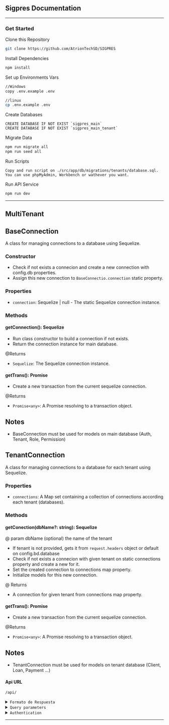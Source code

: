 ## Sigpres Documentation

---

### Get Started

Clone this Repository

```bash
git clone https://github.com/AtrionTechSD/SIGPRES
```

Install Dependencies

```bash
npm install
```

Set up Environments Vars

```bash
//Windows
copy .env.example .env
```

```bash
//linux
cp .env.example .env
```

Create Databases

```mysql
CREATE DATABASE IF NOT EXIST `sigpres_main`
CREATE DATABASE IF NOT EXIST `sigpres_main_tenant`
```

Migrate Data

```bash
npm run migrate all
npm run seed all
```

Run Scripts

```
Copy and run script on ./src/app/db/migrations/tenants/database.sql. You can use phpMyAdmin, Workbench or wathever you want.
```

Run API Service

```bash
npm run dev
```

---

## MultiTenant

## BaseConnection

A class for managing connections to a database using Sequelize.

### Constructor

- Check if not exists a connecion and create a new connection with config.db properties.
- Assign this new connection to `BaseConnectio.connection` static property.

### Properties

- `connection`: Sequelize | null - The static Sequelize connection instance.

### Methods

#### getConnection(): Sequelize

- Run class constructor to build a connection if not exists.
- Return the connection instance for main database.

@Returns

- `Sequelize`: The Sequelize connection instance.

#### getTrans(): Promise<any>

- Create a new transaction from the current sequelize connection.

@Returns

- `Promise<any>`: A Promise resolving to a transaction object.

## Notes

- BaseConnection must be used for models on main database (Auth, Tenant, Role, Permission)

## TenantConnection

A class for managing connections to a database for each tenant using Sequelize.

### Properties

- `connections`: A Map set containing a collection of connections according each tenant (databases).

### Methods

#### getConection(dbName?: string): Sequelize

@ param dbName (optional) the name of the tenant

- If tenant is not provided, gets it from `request.headers` object or default on config.bd.database
- Check if not exists a connecion with given tenant on static connections property and create a new for it.
- Set the created connection to connections map property.
- Initialize models for this new connection.

@ Returns

- A connection for given tenant from connections map property.

#### getTrans(): Promise<any>

- Create a new transaction from the current sequelize connection.

@Returns

- `Promise<any>`: A Promise resolving to a transaction object.

## Notes

- TenantConnection must be used for models on tenant database (Client, Loan, Payment ...)

#### Api URL

`/api/`

<details>
<summary>
<code>Formato de Respuesta</code>
</summary>
Las respuestas a las llamadas de la API retornan dos formatos, dependiendo de si la petición fue resuelta exitosamente o ha ocurrido algún error.

<details>
<summary>
<code>Petición Resuelta</code>
</summary>

```json
{
  "statusCode": "20X",
  "title": "string",
  "content": "any"
}
```

</details>
<details>
<summary>
<code>Petición Fallida</code>
</summary>

```json
{
  "statusCode": "40X|50X",
  "content": "any"
}
```

</details>
</details>

<details>
<summary>
<code>Query parameters</code>
</summary>
Los siguientes parámetros de consulta pueden usarse para filtar los datos a la hora de hacer peticiones en la api, cuando aplique.

- `order`: Ordena los datos de acuerdo al campo que se especifique. Ejemplo: `/users/?order=name`.
- `desc?`: Cuando se usa `order`, indica si los datos se van a ordernar de forma descendente. Ejemplo: `/users/?order=name&desc=true`
- `perpage`: Indica cuántos registros debe traer la consulta para paginación. _Requiere el parámetro `page`_. Ejemplo: `/users/?perpage=10`
- `page`: Indica la página que debe cargar cuando se usa `perpage`. _Requiere el parámetro `perpage`_. Ejemplo: `/users/?perpage=10&page=2`
- `include`: Indica cuáles relaciones deben cargarse al consultar datos. Ejemplo: `/users/?include=image`.
  - Pueden indicarse varias relaciones separadas por coma. Ejemplo: `/users/?include=image,auth`
  - Pueden anidarse relaciones a través de puntos. Ejemplo: `/?include=auth.role`
- `limit`: Limita la cantidad de registros a consultar. _Su uso suprime la paginación_. Ejemplo `/users/?limit=5`
- `fields`: Indica cuáles campos de una tabla debe devolver la consulta. _Los campos se separan por coma_. Ejemplo: `/users/?fields=name,lastname`.
- `withtrashed`: Indica si la consulta debe incluir elementos eliminados (softdeletes). Ejemplo: `/users/?withtrashed=true`.
- `filter`: Permite filtrar la consulta por campos específicos. _Debe ser un array_. Ejemplo: `/users/?filter[]=name:eq:jhon:and&filter[]=id:gt:1:or
  - Luego del parámetro, se indica el par campo-valor separados por dos puntos.
- `search`: Permite buscar el término ingresado en todas las columnas de una tabla que sean filtrables. _Es case insensitive_ . Ejemplo: `/users/?search=jhon`.
- `scopes`: Aplica los scopes a la consulta del modelo correspondiente. Se indican separados por coma. _Es case insensitive_ . Ejemplo: `/users/?scopes=hasPayments`.

</details>

<details>
<summary>
<code>Authentication</code>
</summary>
Para iniciar sesión, el usuario debe enviar su nombre de usuario y contraseña. Si las credenciales son correctas, la API retornará los datos del usuario y un token JWT en el cuerpo de la respuesta. Además, se incluirá el accessToken y el refreshToken en la cookie, para que no sea necesario enviarlos en cada petición.

#### Cuerpo de la Petición

```json
{
  "email": "username",
  "password": "password"
}
```

#### Cuerpo de la Respuestas

```typescript
content={
    statusCode: 200,
    title: "Sesión iniciada correctamente",
    "content": {
        "userAuth": {
            ...{IAuth},
            "roles":Array<IRole>,
            "permissions": Array<IPermission>,
            "tenants": Array<Itenant>,
            "company": ICompany
        },
        "token": string
    }
}
```

</details>


---
